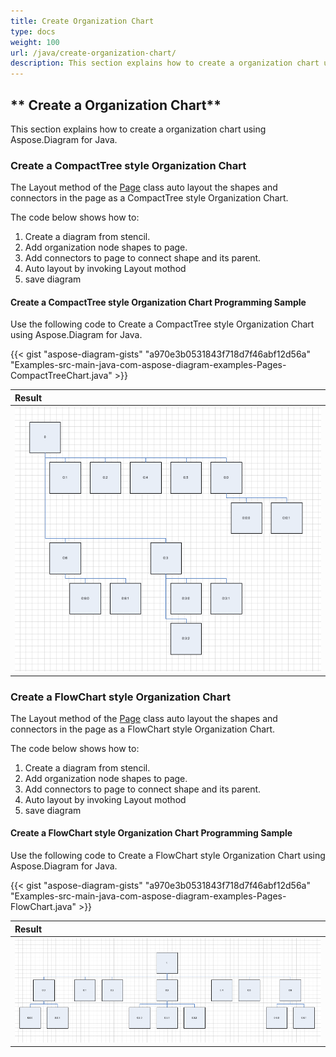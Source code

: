 ```yaml
---
title: Create Organization Chart
type: docs
weight: 100
url: /java/create-organization-chart/
description: This section explains how to create a organization chart using Aspose.Diagram for Java.
---
```


## ** Create a Organization Chart**
This section explains how to create a organization chart using Aspose.Diagram for Java.
### **Create a CompactTree style Organization Chart**
The Layout method of the [Page](https://apireference.aspose.com/diagram/java/com.aspose.diagram/Page) class auto layout the shapes and connectors in the page as a CompactTree  style Organization Chart.

The code below shows how to:

1. Create a diagram from stencil.
1. Add organization node shapes to page.
1. Add connectors to page to connect shape and its parent.
1. Auto layout by invoking Layout mothod
1. save diagram
#### **Create a CompactTree style Organization Chart Programming Sample**
Use the following code to Create a CompactTree style Organization Chart using Aspose.Diagram for Java.

{{< gist "aspose-diagram-gists" "a970e3b0531843f718d7f46abf12d56a" "Examples-src-main-java-com-aspose-diagram-examples-Pages-CompactTreeChart.java" >}}

|**Result**|
| :- |
|![CompactTreeChart_out.vsdx](CompactTreeChart.png)|

### **Create a FlowChart style Organization Chart**
The Layout method of the [Page](https://apireference.aspose.com/diagram/java/com.aspose.diagram/Page) class auto layout the shapes and connectors in the page as a FlowChart style Organization Chart.

The code below shows how to:

1. Create a diagram from stencil.
1. Add organization node shapes to page.
1. Add connectors to page to connect shape and its parent.
1. Auto layout by invoking Layout mothod
1. save diagram
#### **Create a FlowChart style Organization Chart Programming Sample**
Use the following code to Create a FlowChart style Organization Chart using Aspose.Diagram for Java.

{{< gist "aspose-diagram-gists" "a970e3b0531843f718d7f46abf12d56a" "Examples-src-main-java-com-aspose-diagram-examples-Pages-FlowChart.java" >}}

|**Result**|
| :- |
|![FlowChart_out.vsdx](FlowChart.png)|